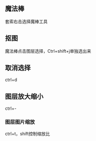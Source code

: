 
## 魔法棒

套索右击选择魔棒工具

## 抠图

魔法棒点击图层选择，Ctrl+shift+j单独选出来

## 取消选择

ctrl+d

## 图层放大缩小

ctrl+-

### 图层图片缩放

ctrl+t，shift控制缩放比
